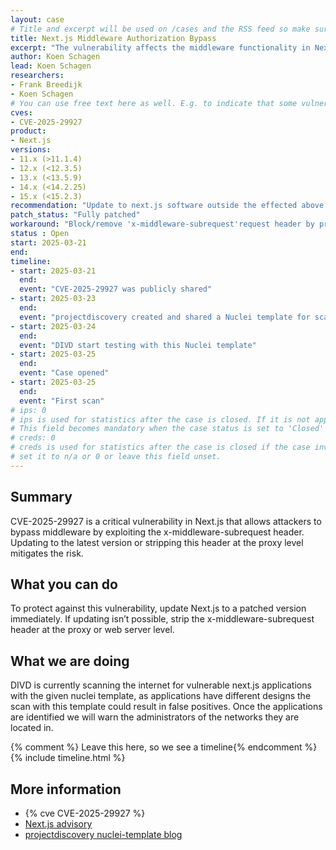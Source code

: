 ```yaml
---
layout: case
# Title and excerpt will be used on /cases and the RSS feed so make sure they reflect the case well
title: Next.js Middleware Authorization Bypass
excerpt: "The vulnerability affects the middleware functionality in Next.js, an attacker can completely circumvent these middleware controls by adding a specially crafted 'x-middleware-subrequest' header to their HTTP requests."
author: Koen Schagen
lead: Koen Schagen
researchers:
- Frank Breedijk
- Koen Schagen
# You can use free text here as well. E.g. to indicate that some vulnerabilities don't have CVEs assigned (yet).
cves:
- CVE-2025-29927
product: 
- Next.js
versions: 
- 11.x (>11.1.4)
- 12.x (<12.3.5)
- 13.x (<13.5.9)
- 14.x (<14.2.25)
- 15.x (<15.2.3)
recommendation: "Update to next.js software outside the effected above versions."
patch_status: "Fully patched"
workaround: "Block/remove 'x-middleware-subrequest'request header by proxy or WAF firewall"
status : Open
start: 2025-03-21
end: 
timeline:
- start: 2025-03-21
  end:
  event: "CVE-2025-29927 was publicly shared"
- start: 2025-03-23
  end:
  event: "projectdiscovery created and shared a Nuclei template for scanning"
- start: 2025-03-24
  end:
  event: "DIVD start testing with this Nuclei template"
- start: 2025-03-25
  end:
  event: "Case opened"
- start: 2025-03-25
  end:
  event: "First scan"
# ips: 0 
# ips is used for statistics after the case is closed. If it is not applicable, you can set IPs to n/a (e.g. stolen credentials)
# This field becomes mandatory when the case status is set to 'Closed'
# creds: 0 
# creds is used for statistics after the case is closed if the case involves stolen credentials. If it is not applicable, you can
# set it to n/a or 0 or leave this field unset.
---
```

## Summary

CVE-2025-29927 is a critical vulnerability in Next.js that allows attackers to bypass middleware by exploiting the x-middleware-subrequest header. Updating to the latest version or stripping this header at the proxy level mitigates the risk.

## What you can do

To protect against this vulnerability, update Next.js to a patched version immediately. If updating isn’t possible, strip the x-middleware-subrequest header at the proxy or web server level.

## What we are doing

DIVD is currently scanning the internet for vulnerable next.js applications with the given nuclei template, as applications have different designs the scan with this template could result in false positives. Once the applications are identified we will warn the administrators of the networks they are located in.

{% comment %}  Leave this here, so we see a timeline{% endcomment %}
{% include timeline.html %}

## More information
* {% cve CVE-2025-29927 %}
* [Next.js advisory](https://github.com/vercel/next.js/security/advisories/GHSA-f82v-jwr5-mffw)
* [projectdiscovery nuclei-template blog](https://projectdiscovery.io/blog/nextjs-middleware-authorization-bypass)
